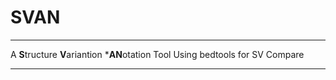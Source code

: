 # SVAN
------

A **S**tructure **V**ariantion ***AN**otation Tool Using bedtools for SV Compare

------
